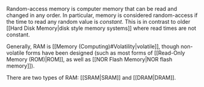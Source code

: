 Random-access memory is computer memory that can be read and changed in any order. In particular, memory is considered random-access if the time to read any random value is *constant*. This is in contrast to older [[Hard Disk Memory|disk style memory systems]] where read times are not constant.

Generally, RAM is [[Memory (Computing)#Volatility|volatile]], though non-volatile forms have been designed (such as most forms of [[Read-Only Memory (ROM)|ROM]], as well as [[NOR Flash Memory|NOR flash memory]]).

There are two types of RAM: [[SRAM|SRAM]] and [[DRAM|DRAM]].